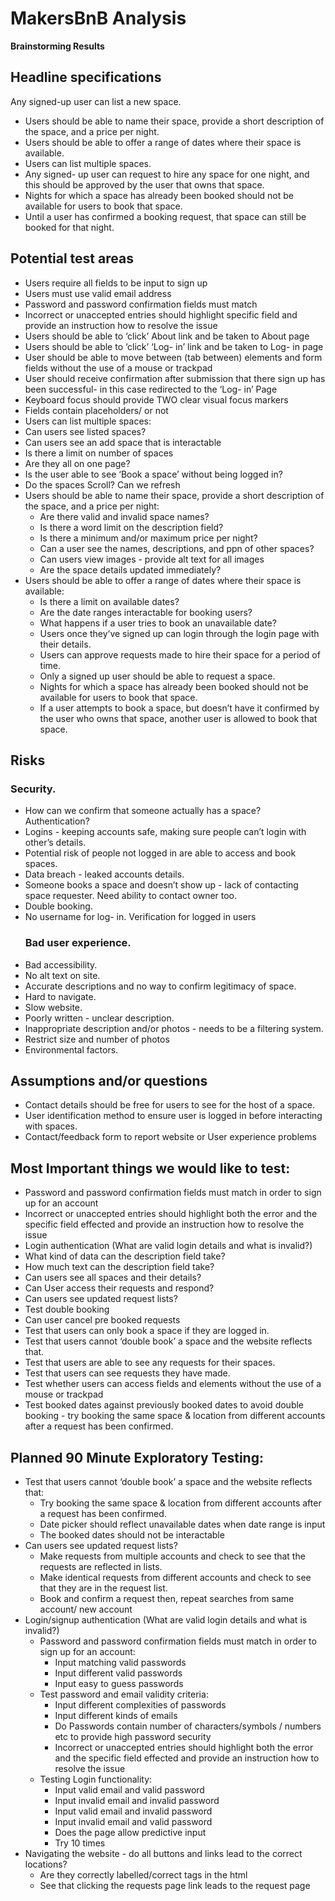 # MakersBnB Analysis

**Brainstorming Results**

## Headline specifications

Any signed-up user can list a new space.

- Users should be able to name their space, provide a short description of the space, and a price per night.
- Users should be able to offer a range of dates where their space is available.
- Users can list multiple spaces.
- Any signed- up user can request to hire any space for one night, and this should be approved by the user that owns that space.
- Nights for which a space has already been booked should not be available for users to book that space.
- Until a user has confirmed a booking request, that space can still be booked for that night.

## Potential test areas

- Users require all fields to be input to sign up
- Users must use valid email address
- Password and password confirmation fields must match
- Incorrect or unaccepted entries should highlight specific field and provide an instruction how to resolve the issue
- Users should be able to ‘click’ About link and be taken to About page
- Users should be able to ‘click’ ‘Log- in’ link and be taken to Log- in page
- User should be able to move between (tab between) elements and form fields without the use of a mouse or trackpad
- User should receive confirmation after submission that there sign up has been successful- in this case redirected to the ‘Log- in’ Page
- Keyboard focus should provide TWO clear visual focus markers
- Fields contain placeholders/ or not
- Users can list multiple spaces:
- Can users see listed spaces?
- Can users see an add space that is interactable
- Is there a limit on number of spaces
- Are they all on one page?
- Is the user able to see ‘Book a space’ without being logged in?
- Do the spaces Scroll? Can we refresh
- Users should be able to name their space, provide a short description of the space, and a price per night:
  - Are there valid and invalid space names?
  - Is there a word limit on the description field?
  - Is there a minimum and/or maximum price per night?
  - Can a user see the names, descriptions, and ppn of other spaces?
  - Can users view images - provide alt text for all images
  - Are the space details updated immediately?
- Users should be able to offer a range of dates where their space is available:
  - Is there a limit on available dates?
  - Are the date ranges interactable for booking users?
  - What happens if a user tries to book an unavailable date?
  - Users once they’ve signed up can login through the login page with their details.
  - Users can approve requests made to hire their space for a period of time.
  - Only a signed up user should be able to request a space.
  - Nights for which a space has already been booked should not be available for users to book that space.
  - If a user attempts to book a space, but doesn’t have it confirmed by the user who owns that space, another user is allowed to book that space.

## Risks

### Security.

- How can we confirm that someone actually has a space? Authentication?
- Logins - keeping accounts safe, making sure people can’t login with other’s details.
- Potential risk of people not logged in are able to access and book spaces.
- Data breach - leaked accounts details.
- Someone books a space and doesn’t show up - lack of contacting space requester. Need ability to contact owner too.
- Double booking.
- No username for log- in. Verification for logged in users
  ### Bad user experience.
- Bad accessibility.
- No alt text on site.
- Accurate descriptions and no way to confirm legitimacy of space.
- Hard to navigate.
- Slow website.
- Poorly written - unclear description.
- Inappropriate description and/or photos - needs to be a filtering system.
- Restrict size and number of photos
- Environmental factors.

## Assumptions and/or questions

- Contact details should be free for users to see for the host of a space.
- User identification method to ensure user is logged in before interacting with spaces.
- Contact/feedback form to report website or User experience problems

## Most Important things we would like to test:

- Password and password confirmation fields must match in order to sign up for an account
- Incorrect or unaccepted entries should highlight both the error and the specific field effected and provide an instruction how to resolve the issue
- Login authentication (What are valid login details and what is invalid?)
- What kind of data can the description field take?
- How much text can the description field take?
- Can users see all spaces and their details?
- Can User access their requests and respond?
- Can users see updated request lists?
- Test double booking
- Can user cancel pre booked requests
- Test that users can only book a space if they are logged in.
- Test that users cannot ‘double book’ a space and the website reflects that.
- Test that users are able to see any requests for their spaces.
- Test that users can see requests they have made.
- Test whether users can access fields and elements without the use of a mouse or trackpad
- Test booked dates against previously booked dates to avoid double booking - try booking the same space & location from different accounts after a request has been confirmed.

## Planned 90 Minute Exploratory Testing:

- Test that users cannot ‘double book’ a space and the website reflects that:
  - Try booking the same space & location from different accounts after a request has been confirmed.
  - Date picker should reflect unavailable dates when date range is input
  - The booked dates should not be interactable
- Can users see updated request lists?
  - Make requests from multiple accounts and check to see that the requests are reflected in lists.
  - Make identical requests from different accounts and check to see that they are in the request list.
  - Book and confirm a request then, repeat searches from same account/ new account
- Login/signup authentication (What are valid login details and what is invalid?)
  - Password and password confirmation fields must match in order to sign up for an account:
    - Input matching valid passwords
    - Input different valid passwords
    - Input easy to guess passwords
  - Test password and email validity criteria:
    - Input different complexities of passwords
    - Input different kinds of emails
    - Do Passwords contain number of characters/symbols / numbers etc to provide high password security
    - Incorrect or unaccepted entries should highlight both the error and the specific field effected and provide an instruction how to resolve the issue
  - Testing Login functionality:
    - Input valid email and valid password
    - Input invalid email and invalid password
    - Input valid email and invalid password
    - Input invalid email and valid password
    - Does the page allow predictive input
    - Try 10 times
- Navigating the website - do all buttons and links lead to the correct locations?
  - Are they correctly labelled/correct tags in the html
  - See that clicking the requests page link leads to the request page
